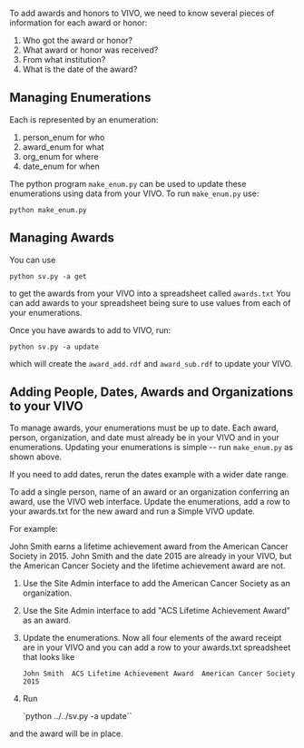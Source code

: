 To add awards and honors to VIVO, we need to know several pieces of information for each award or honor:

1. Who got the award or honor?
1. What award or honor was received?
1. From what institution?
1. What is the date of the award?

## Managing Enumerations

Each is represented by an enumeration:

1. person_enum for who
1. award_enum for what
1. org_enum for where
1. date_enum for when

The python program `make_enum.py` can be used to update these enumerations using data from your VIVO.  To run 
`make_enum.py` use:

    python make_enum.py
    
## Managing Awards

You can use 

    python sv.py -a get
    
to get the awards from your VIVO into a spreadsheet called `awards.txt`  You can add awards to your spreadsheet being sure to use values from each of your enumerations.

Once you have awards to add to VIVO, run:

    python sv.py -a update
    
which will create the `award_add.rdf` and `award_sub.rdf` to update your VIVO.

## Adding People, Dates, Awards and Organizations to your VIVO

To manage awards, your enumerations must be up to date.  Each award, person, organization, and date must already be in  your VIVO and in your enumerations.  Updating your enumerations is simple -- run `make_enum.py` as shown above.

If you need to add dates, rerun the dates example with a wider date range.

To add a single person, name of an award or an organization conferring an award, use the VIVO web interface.  Update
the enumerations, add a row to your awards.txt for the new award and run a Simple VIVO update.  

For example:

John Smith earns a lifetime achievement award from the American Cancer Society in 2015.  John Smith and the date 2015 are already in your VIVO, but the American Cancer Society and the lifetime achievement award are not.

1. Use the Site Admin interface to add the American Cancer Society as an organization.

1. Use the Site Admin interface to add "ACS Lifetime Achievement Award" as an award.

1. Update the enumerations.  Now all four elements of the award receipt are in your VIVO and you can add a row to your awards.txt spreadsheet that looks like

    `John Smith  ACS Lifetime Achievement Award  American Cancer Society 2015`
    
1. Run

    `python ../../sv.py -a update``
    
and the award will be in place.



